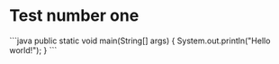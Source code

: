 # Test number one

<embed-code file="org/example/Hello.java" fragment="main()"/>
```java
public static void main(String[] args) {
    System.out.println("Hello world!");
}
```
